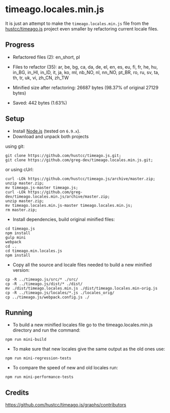 # timeago.locales.min.js

It is just an attempt to make the `timeago.locales.min.js` file from the [hustcc/timeago.js](https://github.com/hustcc/timeago.js.git) project
even smaller by refactoring current locale files.

## Progress
* Refactored files (<!-- replace:miniFilesNum -->2<!-- end:replace:miniFilesNum -->): <!-- replace:miniFiles -->en_short, pl<!-- end:replace:miniFiles -->

* Files to refactor (<!-- replace:todoFilesNum -->35<!-- end:replace:todoFilesNum -->): <!-- replace:todoFiles -->ar, be, bg, ca, da, de, el, en, es, eu, fi, fr, he, hu, in_BG, in_HI, in_ID, it, ja, ko, ml, nb_NO, nl, nn_NO, pt_BR, ro, ru, sv, ta, th, tr, uk, vi, zh_CN, zh_TW<!-- end:replace:todoFiles -->

* Minified size after refactoring: <!-- replace:miniBytes -->26687<!-- end:replace:miniBytes --> bytes (<!-- replace:diffPercent -->98.37<!-- end:replace:diffPercent -->% of original <!-- replace:origBytes -->27129<!-- end:replace:origBytes --> bytes)

* Saved: <!-- replace:diffBytes -->442<!-- end:replace:diffBytes --> bytes (<!-- replace:savedPercent -->1.63<!-- end:replace:savedPercent -->%)

## Setup
* Install [Node.js](https://nodejs.org/en/download/) (tested on `6.9.x`).
* Download and unpack both projects

using git:
```
git clone https://github.com/hustcc/timeago.js.git;
git clone https://github.com/greg-dev/timeago.locales.min.js.git;
```
or using cUrl:
```
curl -LOk https://github.com/hustcc/timeago.js/archive/master.zip;
unzip master.zip;
mv timeago.js-master timeago.js;
curl -LOk https://github.com/greg-dev/timeago.locales.min.js/archive/master.zip;
unzip master.zip;
mv timeago.locales.min.js-master timeago.locales.min.js;
rm master.zip;
```
* Install dependencies, build original minified files:
```
cd timeago.js
npm install
gulp mini
webpack
cd ..
cd timeago.min.locales.js
npm install
```
* Copy all the source and locale files needed to build a new minified version:
```
cp -R ../timeago.js/src/* ./src/
cp -R ../timeago.js/dist/* ./dist/
mv ./dist/timeago.locales.min.js ./dist/timeago.locales.min-orig.js
cp -R ../timeago.js/locales/*.js ./locales_orig/
cp ../timeago.js/webpack.config.js ./
```

## Running
* To build a new minified locales file go to the timeago.locales.min.js directory
and run the command:
```
npm run mini-build
```

* To make sure that new locales give the same output as the old ones use:
```
npm run mini-regression-tests
```

* To compare the speed of new and old locales run:
```
npm run mini-performance-tests
```

## Credits
https://github.com/hustcc/timeago.js/graphs/contributors

